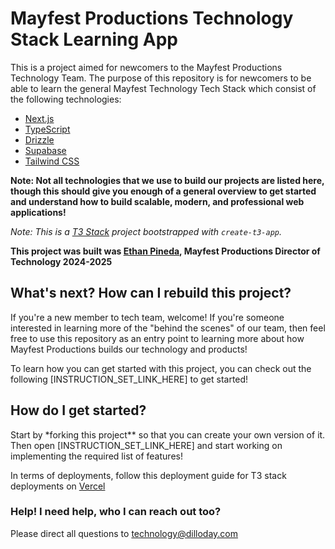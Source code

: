 # Mayfest Productions Technology Stack Learning App

This is a project aimed for newcomers to the Mayfest Productions Technology Team. The purpose of this repository is for newcomers to be able to learn the general Mayfest Technology Tech Stack which consist of the following technologies:

- [Next.js](https://nextjs.org)
- [TypeScript](https://next-auth.js.org)
- [Drizzle](https://orm.drizzle.team)
- [Supabase](https://supabase.com/)
- [Tailwind CSS](https://tailwindcss.com)

**Note: Not all technologies that we use to build our projects are listed here, though this should give you enough of a general overview to get started and understand how to build scalable, modern, and professional web applications!**

_Note: This is a [T3 Stack](https://create.t3.gg/) project bootstrapped with `create-t3-app`._

**This project was built was [Ethan Pineda](https://ethan-pineda.vercel.app/), Mayfest Productions Director of Technology 2024-2025**

## What's next? How can I rebuild this project?

If you're a new member to tech team, welcome! If you're someone interested in learning more of the "behind the scenes" of our team, then feel free to use this repository as an entry point to learning more about how Mayfest Productions builds our technology and products!

To learn how you can get started with this project, you can check out the following [INSTRUCTION_SET_LINK_HERE] to get started!

## How do I get started?

Start by \*forking this project\*\* so that you can create your own version of it. Then open [INSTRUCTION_SET_LINK_HERE] and start working on implementing the required list of features!

In terms of deployments, follow this deployment guide for T3 stack deployments on [Vercel](https://create.t3.gg/en/deployment/vercel)

### Help! I need help, who I can reach out too?

Please direct all questions to [technology@dilloday.com](mailto:technology@dilloday.com)
